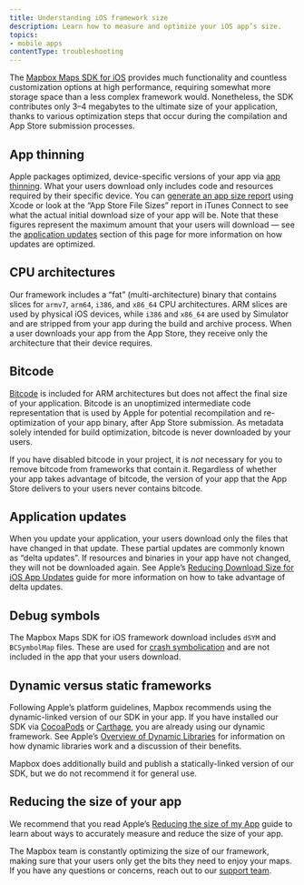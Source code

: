 ```yaml
---
title: Understanding iOS framework size
description: Learn how to measure and optimize your iOS app’s size.
topics:
- mobile apps
contentType: troubleshooting
---
```


The [Mapbox Maps SDK for iOS](https://www.mapbox.com/ios-sdk/) provides much functionality and countless customization options at high performance, requiring somewhat more storage space than a less complex framework would. Nonetheless, the SDK contributes only 3–4 megabytes to the ultimate size of your application, thanks to various optimization steps that occur during the compilation and App Store submission processes.

## App thinning

Apple packages optimized, device-specific versions of your app via [app thinning](https://developer.apple.com/library/content/documentation/IDEs/Conceptual/AppDistributionGuide/AppThinning/AppThinning.html). What your users download only includes code and resources required by their specific device. You can [generate an app size report](https://developer.apple.com/library/content/qa/qa1795/_index.html#//apple_ref/doc/uid/DTS40014195-CH1-MEASURE) using Xcode or look at the “App Store File Sizes” report in iTunes Connect to see what the actual initial download size of your app will be. Note that these figures represent the maximum amount that your users will download — see the [application updates](#application-updates) section of this page for more information on how updates are optimized.

## CPU architectures

Our framework includes a “fat” (multi-architecture) binary that contains slices for `armv7`, `arm64`, `i386`, and `x86_64` CPU architectures. ARM slices are used by physical iOS devices, while `i386` and `x86_64` are used by Simulator and are stripped from your app during the build and archive process. When a user downloads your app from the App Store, they receive only the architecture that their device requires.

## Bitcode

[Bitcode](https://developer.apple.com/library/content/documentation/IDEs/Conceptual/AppDistributionGuide/AppThinning/AppThinning.html#//apple_ref/doc/uid/TP40012582-CH35-SW2) is included for ARM architectures but does not affect the final size of your application. Bitcode is an unoptimized intermediate code representation that is used by Apple for potential recompilation and re-optimization of your app binary, after App Store submission. As metadata solely intended for build optimization, bitcode is never downloaded by your users.

If you have disabled bitcode in your project, it is _not_ necessary for you to remove bitcode from frameworks that contain it. Regardless of whether your app takes advantage of bitcode, the version of your app that the App Store delivers to your users never contains bitcode.

## Application updates

When you update your application, your users download only the files that have changed in that update. These partial updates are commonly known as “delta updates”. If resources and binaries in your app have not changed, they will not be downloaded again. See Apple’s [Reducing Download Size for iOS App Updates](https://developer.apple.com/library/content/qa/qa1779/_index.html) guide for more information on how to take advantage of delta updates.

## Debug symbols

The Mapbox Maps SDK for iOS framework download includes `dSYM` and `BCSymbolMap` files. These are used for [crash symbolication](https://developer.apple.com/library/content/technotes/tn2151/_index.html#//apple_ref/doc/uid/DTS40008184-CH1-SYMBOLICATION) and are not included in the app that your users download.

## Dynamic versus static frameworks

Following Apple’s platform guidelines, Mapbox recommends using the dynamic-linked version of our SDK in your app. If you have installed our SDK via [CocoaPods](https://www.mapbox.com/install/ios/cocoapods/) or [Carthage](https://www.mapbox.com/install/ios/carthage/), you are already using our dynamic framework. See Apple’s [Overview of Dynamic Libraries](https://developer.apple.com/library/content/documentation/DeveloperTools/Conceptual/DynamicLibraries/100-Articles/OverviewOfDynamicLibraries.html) for information on how dynamic libraries work and a discussion of their benefits.

Mapbox does additionally build and publish a statically-linked version of our SDK, but we do not recommend it for general use.

## Reducing the size of your app

We recommend that you read Apple’s [Reducing the size of my App](https://developer.apple.com/library/ios/qa/qa1795/_index.html) guide to learn about ways to accurately measure and reduce the size of your app.

The Mapbox team is constantly optimizing the size of our framework, making sure that your users only get the bits they need to enjoy your maps. If you have any questions or concerns, reach out to our [support team](https://www.mapbox.com/contact).
